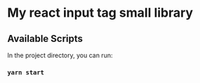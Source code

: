 # My react input tag small library

## Available Scripts

In the project directory, you can run:

### `yarn start`